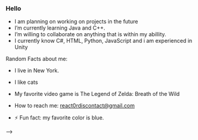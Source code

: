 ### Hello

- I am planning on working on projects in the future 
- I’m currently learning Java and C++.
- I’m willing to collaborate on anything that is within my abillity.
- I currently know C#, HTML, Python, JavaScript and i am experienced in Unity

Random Facts about me: 
- I live in New York. 
- I like cats 
- My favorite video game is The Legend of Zelda: Breath of the Wild

- How to reach me: react0rdiscontact@gmail.com

- ⚡ Fun fact: my favorite color is blue.

-->
